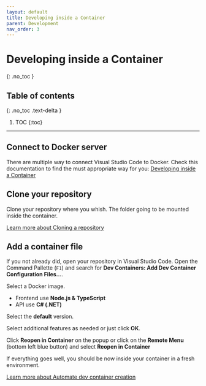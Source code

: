 ```yaml
---
layout: default
title: Developing inside a Container
parent: Development
nav_order: 3
---
```


# Developing inside a Container
{: .no_toc }

## Table of contents
{: .no_toc .text-delta }

1. TOC
{:toc}

---

## Connect to Docker server
There are multiple way to connect Visual Studio Code to Docker. Check this documentation to find the must appropriate way for you: [Developing inside a Container](https://code.visualstudio.com/docs/devcontainers/containers)

## Clone your repository
Clone your repository where you whish. The folder going to be mounted inside the container.

[Learn more about Cloning a repository](https://code.visualstudio.com/docs/sourcecontrol/overview#_cloning-a-repository)

## Add a container file
If you not already did, open your repository in Visual Studio Code. Open the Command Pallette (`F1`) and search for **Dev Containers: Add Dev Container Configuration Files...**.

Select a Docker image. 
- Frontend use **Node.js & TypeScript**
- API use **C# (.NET)**

Select the **default** version.

Select additional features as needed or just click **OK**.

Click **Reopen in Container** on the popup or click on the **Remote Menu** (bottom left blue button) and select **Reopen in Container**

If everything goes well, you should be now inside your container in a fresh environment.

[Learn more about Automate dev container creation](https://code.visualstudio.com/docs/devcontainers/create-dev-container#_automate-dev-container-creation)